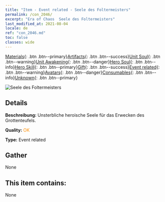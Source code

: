 ```yaml
---
title: "Item - Event related - Seele des Foltermeisters"
permalink: /con_2046/
excerpt: "Era of Chaos  Seele des Foltermeisters"
last_modified_at: 2021-08-04
locale: de
ref: "con_2046.md"
toc: false
classes: wide
---
```

 [Materials](/ItemsDE/){: .btn .btn--primary}[Artifacts](/ItemsDE/Artifacts/){: .btn .btn--success}[Unit Soul](/ItemsDE/UnitSoul/){: .btn .btn--warning}[Unit Awakening](/ItemsDE/UnitAwakening/){: .btn .btn--danger}[Hero Soul](/ItemsDE/HeroSoul/){: .btn .btn--info}[Hero Skill](/ItemsDE/HeroSkill/){: .btn .btn--primary}[Gift](/ItemsDE/Gift/){: .btn .btn--success}[Event related](/ItemsDE/Events/){: .btn .btn--warning}[Avatars](/ItemsDE/Avatars/){: .btn .btn--danger}[Consumables](/ItemsDE/Consumables/){: .btn .btn--info}[Unknown](/ItemsDE/Unknown/){: .btn .btn--primary}

 ![Seele des Foltermeisters](/images/t/juexing_505.png)

## Details
 **Beschreibung:** Unsterbliche heroische Seele für das Erwecken des Grottenteufels.

 **Quality:** <span style="color: #FF8C00">OK</span>

 **Type:** Event related

## Gather

  None

## This item contains:

  None

